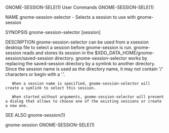 GNOME-SESSION-SELE(1)                                                                           User Commands                                                                           GNOME-SESSION-SELE(1)



NAME
       gnome-session-selector - Selects a session to use with gnome-session

SYNOPSIS
       gnome-session-selector [session]

DESCRIPTION
       gnome-session-selector can be used from a xsession desktop file to select a session before gnome-session is run. gnome-session reads and stores its session in the
       $XDG_DATA_HOME/gnome-session/saved-session directory.  gnome-session-selector works by replacing the saved-session directory by a symlink to another directory. Since the session name is used as the
       directory name, it may not contain '/' characters or begin with a '.'.

       When a session name is specified, gnome-session-selector will create a symlink to select this session.

       When started without arguments, gnome-session-selector will present a dialog that allows to choose one of the existing sessions or create a new one.

SEE ALSO
       gnome-session(1)



gnome-session                                                                                                                                                                           GNOME-SESSION-SELE(1)
